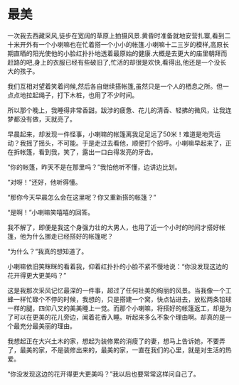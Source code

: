 # 最美

一次我去西藏采风,徒步在宽阔的草原上拍摄风景.黄昏时准备就地安营扎寨,看到二十米开外有一个小喇嘛也在忙着搭一个小小的帐篷.小喇嘛十二三岁的模样,高原长期直晒的阳光使他的小脸红扑扑地透着最原始的健康.大概是去更大的庙里朝拜而赶路的吧,身上的衣服已经有些破旧了,忙活的却很是欢快,看得出,他还是一个没长大的孩子。 

我们互相对望着笑着问候,然后各自继续搭帐篷,虽然只是一个人的栖息之所。但一点点地拉起绳子，打下木桩，也用了不少时间。 

所以那个晚上，我睡得非常香甜。跋涉的疲惫、花儿的清香、轻拂的微风，让我连梦都没有做，天就亮了。 

早晨起来，却发现一件怪事，小喇嘛的帐篷离我足足远了50米！难道是地壳运动？我摇了摇头，不可能。于是走过去看他，顺便打个招呼。小喇嘛早起来了，正在拆帐篷，看到我，笑了，露出一口白得发亮的牙齿。 

“你的帐篷，昨天不是在那里吗？”我怕他听不懂，边讲边比划。 

“对呀！”还好，他听得懂。 

“那你今天早晨怎么会在这里呢？你又重新搭的帐篷？” 

“是啊！”小喇嘛笑嘻嘻的回答。 

我不解了，即便是我这个身强力壮的大男人，也用了近一个小时的时间才搭好帐篷，他为什么挪走已经搭好的帐篷呢？ 

“为什么？”我真的想知道了。 

小喇嘛依旧笑眯眯的看着我，仰着红扑扑的小脸不紧不慢地说：“你没发现这边的花开得更大更美吗？” 

这是我那次采风记忆最深的一件事，超过了任何壮美的绚丽的风景。当我像一个工蜂一样忙碌个不停的时候，我想的，只是搭建一个窝，快点钻进去，放松两条铅球一样的腿，四仰八叉的美美睡上一觉。而那个小喇嘛，将搭好的帐篷返工，却是为了可以在更美的花儿旁边，闻着花香入睡。听起来多么不象个理由啊。却真的是一个最充分最美丽的理由。 

我想起正在大兴土木的家，想起为装修累的消瘦了的妻，想马上告诉她，不要弄了，最美的家，不是装修出来的，最美的家，一直在我们的心里，就是对生活的热爱。 

“你没发现这边的花开得更大更美吗？”我以后也要常常这样问自己了。
 